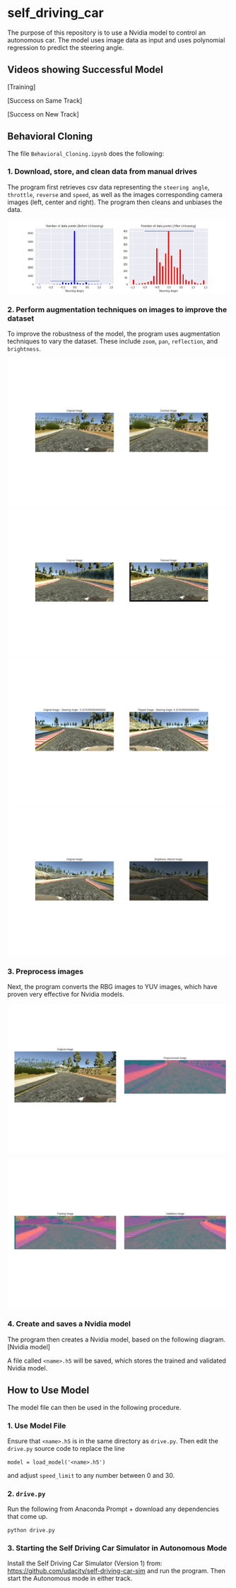 # self_driving_car

The purpose of this repository is to use a Nvidia model to control an autonomous car. The model uses image data as input and uses polynomial regression to predict the steering angle. 

## Videos showing Successful Model

[Training]

[Success on Same Track]

[Success on New Track]

## Behavioral Cloning

The file `Behavioral_Cloning.ipynb` does the following:

### 1. Download, store, and clean data from manual drives

The program first retrieves csv data representing the `steering angle`, `throttle`, `reverse` and `speed`, as well as the images corresponding camera images (left, center and right). The program then cleans and unbiases the data.

![alt text](images/Unbias_Data.png?raw=true "Unbias Data")

### 2. Perform augmentation techniques on images to improve the dataset

To improve the robustness of the model, the program uses augmentation techniques to vary the dataset. These include `zoom`, `pan`, `reflection`, and `brightness`.

![alt text](images/Zoom.png?raw=true "Zoom")
![alt text](images/Pan.png?raw=true "Pan")
![alt text](images/Flip.png?raw=true "Flip")
![alt text](images/Brightness.png?raw=true "Brightness")

### 3. Preprocess images

Next, the program converts the RBG images to YUV images, which have proven very effective for Nvidia models.

![alt text](images/Preprocess.png?raw=true "Preprocess")

![alt text](images/Preprocess_Augmentation.png?raw=true "Preprocess+Augmentation")

### 4. Create and saves a Nvidia model

The program then creates a Nvidia model, based on the following diagram.
[Nvidia model]
 
A file called `<name>.h5` will be saved, which stores the trained and validated Nvidia model.

## How to Use Model

The model file can then be used in the following procedure.
  
### 1. Use Model File

Ensure that `<name>.h5` is in the same directory as `drive.py`. Then edit the `drive.py` source code to replace the line

```
model = load_model('<name>.h5')
```

and adjust `speed_limit` to any number between 0 and 30.

### 2. `drive.py`

Run the following from Anaconda Prompt + download any dependencies that come up.

```
python drive.py
```

### 3. Starting the Self Driving Car Simulator in Autonomous Mode

Install the Self Driving Car Simulator (Version 1) from: https://github.com/udacity/self-driving-car-sim and run the program. Then start the Autonomous mode in either track.


